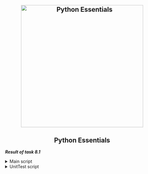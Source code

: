 <h2 align="center"> 
  <img alt="Python Essentials" src="https://miro.medium.com/max/2000/1*Zipt5ex6sSVSkciwlJoG4Q.png" width="400"> 
</h2>
<h2 align="center"> Python Essentials </h2>

***Result of task 8.1*** <br>

<details><summary>Main script</summary><br>
1. Implement a script that solves a quadratic equation of the form 𝑎𝑥^2+𝑏𝑥+𝑐=0. Parameters of the quadratic equation 𝑎, 𝑏, 𝑐 are specified by input or via command line arguments. 
In the script, implement several functions that decompose the problem of solving a quadratic equation.Parameters must be passed to these functions. 
Also write UnitTests for these functions. <br> 
  The main script solv_square_equation.py should have the following functions:<br>
  -main () 
  -validate_param (int) - checks that a number is entered, repeats the input 3 times if not a number (use exception) 
  -discriminant (a, b, c) 
  -roots (d, a, b, c) 
  -solv_square ( a, b, c) -> roots 
  -square_print (a, b, c, roots) - displays the result. <br>
  
```                             
import math                                                              # Importing the library math

def validate_param():                                                    # function validate_param without parameters
    attem = 3                                                            # declare a variable and assign the value 3
    while attem > 0:                                                     # loop while the value of the variable is greater than 0
        try:                                                             # Try construct - except for the ability to handle exceptions
            print ("You have " + str(attem) + " attempts")               # displaying the number of attempts
            a = int(input("a = "))                                       # data input
            b = int(input("b = "))                                       # data input
            c = int(input("c = "))                                       # data input

        except ValueError:                                               # try construct - except for the ability to handle exceptions
            print("An error has occurred! Value is not integer!")        # displaying errors
            attem -= 1                                                   # decreasing the value of the variable by 1
            continue                                                     # continue execution of the cycle
        else:                                                            # if the weekend has finished execution, then
            return a, b, c                                               # return the value of variables a, b, c             
    
def discriminant(a, b, c):                                               # function discriminant with parameters a,b,c
    d = b ** 2 - 4 * a * c                                               # discriminant calculation formula
    return d                                                             # return the value of variable d

def roots(d, a, b, c):                                                   # function roots with parametrs d, a, b, c
    if d > 0:                                                            # if the discriminant is greater than 0, then
        x1 = (-b + math.sqrt(d)) / (2 * a)                               # root x1 is calculated by this formula
        x2 = (-b - math.sqrt(d)) / (2 * a)                               # root x2 is calculated by this formula
        print("x1 = %.2f \nx2 = %.2f" % (x1, x2))                        # displaying values of roots x1 and x2
        return x1, x2                                                    # return the value of variables x1, x2
    elif d == 0:                                                         # if the discriminant is zero, then
        x = -b / (2 * a)                                                 # only one root x and is calculated by this formula
        print("x = %.2f" % x)                                            # displaying value of root x
        return x                                                         # return the value of variable х
    else:                                                                # Otherwise, there are no roots in the equation
        print("No roots!")                                               # displaying message

def solv_square(a, b, c) -> roots:                                       # function solv_square with parameters a,b,c 
    d = discriminant(a,b,c)                                              # assign the result of the function discriminant to a variable d
    root = roots(d,a,b,c)                                                # assign the result of the function roots to a variable root
    return root                                                          # return the value of variable root

def square_print(a, b, c, roots):                                        # function square_print with parameters a,b,c,roots
    print("Discriminant = " + str(discriminant(a,b,c)))                  # output of the result of the discriminant function
    print (roots)                                                        # output of the result of the roots function

def main():                                                              # function main
    print("Enter coefficients for the equation ax^2 + bx + c = 0:")      # displaying message
    valid_params = validate_param()                                      # passing the value of the function execution to a variable
    a = valid_params[0]                                                  # 
    b = valid_params[1]                                                  #
    c = valid_params[2]                                                  # 
    solv_square(a, b, c)                                                 # function solv_square call with arguments a,b,c
    square_print(a, b, c, roots)                                         # function square_print call with arguments a,b,c,roots

if __name__ == "__main__":                                               # all lines in the if __name__ == '__main__' block are not absorbed during import.
    main()                                                               # function main call without arguments
```

  <img alt="" src="https://github.com/zinchenko-ihor/DevOps_online_Kyiv_2021Q4/blob/master/m8/IMG/no_roots.png"><br>
  <img alt="" src="https://github.com/zinchenko-ihor/DevOps_online_Kyiv_2021Q4/blob/master/m8/IMG/one_root.png"><br>
  <img alt="" src="https://github.com/zinchenko-ihor/DevOps_online_Kyiv_2021Q4/blob/master/m8/IMG/two_roots.png"><br>
  <img alt="" src="https://github.com/zinchenko-ihor/DevOps_online_Kyiv_2021Q4/blob/master/m8/IMG/error_input.png"><br>
</details>
  
<details><summary>UnitTest script</summary><br>
On the function: discriminant, roots and solv_square write a UnitTest script: <br>
  
```
  import unittest                                                                                                     
import solv_square_equation                                                                                         

class TestSolver(unittest.TestCase):                                                                                

    # The discriminant is less than zero and has no roots
    def test_discriminant_0(self):                                                                                  
        self.assertEqual(solv_square_equation.discriminant(2, 3, 5), -31)
    
    def test_solv_square_0(self):
        self.assertEqual(solv_square_equation.solv_square(2, 3, 5), (None))

    def test_roots_0(self):
        self.assertEqual(solv_square_equation.roots(-31, 2, 3, 5), (None))
    
    # Discriminant equal to zero and has one root
    def test_discriminant_1(self):
        self.assertEqual(solv_square_equation.discriminant(16, -8, 1), 0)
    
    def test_solv_square_1(self):
        self.assertEqual(solv_square_equation.solv_square(16, -8, 1), 0.25)

    def test_roots_1(self):
        self.assertEqual(solv_square_equation.roots(0, 16, -8, 1), 0.25)

    # The discriminant is greater than zero and has two roots
    def test_discriminant_2(self):
        self.assertEqual(solv_square_equation.discriminant(-4, -1, 10), 161)
    
    def test_solv_square_2(self):
        self.assertEqual( solv_square_equation.solv_square(-4, -1, 10), (-1.71107219255619, 1.46107219255619))

    def test_roots_2(self):
        self.assertEqual( solv_square_equation.roots(161, -4, -1, 10), (-1.71107219255619, 1.46107219255619))
  
if __name__ == "__main__":
    unittest.main()
```
  
   <img alt="" src="https://github.com/zinchenko-ihor/DevOps_online_Kyiv_2021Q4/blob/master/m8/IMG/tests.png"><br>
  </description>
  

  
